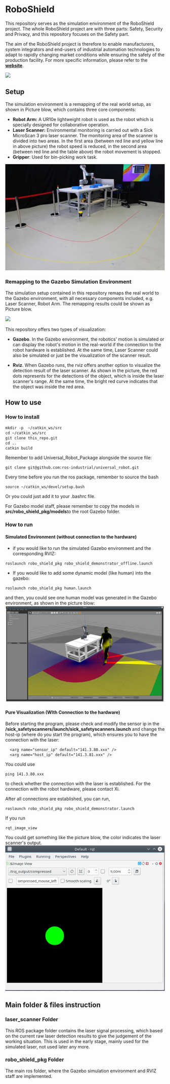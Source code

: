 # RoboShield
This repository serves as the simulation environment of the RoboShield project. The whole RoboShield project are with three parts: Safety, Security and Privacy, and this repository focuses on the Safety part. 

The aim of the RoboShield project is therefore to enable manufacturers, system integrators and end-users of industrial automation technologies to adapt to rapidly changing market conditions while ensuring the safety of the production facility. For more specific information, please refer to the [**website**](https://www.roboshield-bw.de/).


![](utils/image/robo_shield_logo.png)


## Setup

The simulation environment is a remapping of the real world setup, as shown in Picture blow, which contains three core components:
- **Robot Arm:** A UR10e lightweight robot is used as the robot which is specially designed for collaborative operation.
- **Laser Scanner:** Environmental monitoring is carried out with a Sick MicroScan 3 pro laser scanner. The monitoring area of the scanner is divided into two areas. In the first area (between red line and yellow line in above picture) the robot speed is reduced, in the second area (between red line and the table above) the robot movement is stopped.
- **Gripper**: Used for bin-picking work task.

![](utils/image/demonstrator_real_world.JPG)


### Remapping to the Gazebo Simulation Environment 

The simulation setup contained in this repository remaps the real world to the Gazebo environment, with all 
necessary components included, e.g. Laser Scanner, Robot Arm. The remapping results could be shown as Picture blow.

![](utils/image/visual_gazebo_rviz.gif)

This repository offers two types of visualization:

- **Gazebo**. In the Gazebo environment, the robotics' motion is simulated or can display the robot's motion in the real-world
if the connection to the robot hardware is established. At the same time, Laser Scanner could also be simulated or just be the 
visualization of the scanner result.

- **Rviz**. When Gazebo runs, the rviz offers another option to visualize the detection result of the laser scanner. As shown in
the picture, the red dots represents for the detections of the object, which is inside the laser scanner's range. At the same
time, the bright red  curve indicates that the object was inside the red area.

## How to use

### How to install

```shell script
mkdir -p  ~/catkin_ws/src
cd ~/catkin_ws/src
git clone this_repo.git
cd ..
catkin build
```
Remember to add Universal_Robot_Package alongside the source file:
```shell script
git clone git@github.com:ros-industrial/universal_robot.git
```
Every time before you run the ros package, remember to source the bash
```shell script
source ~/catkin_ws/devel/setup.bash
```
Or you could just add it to your .bashrc file.

For Gazebo model staff, please remember to copy the models in **src/robo_shield_pkg/models**to the root Gazebo folder.
### How to run

#### Simulated Environment (without connection to the hardware) 

- if you would like to run the simulated Gazebo environment and the corresponding RVIZ:
```shell script
roslaunch robo_shield_pkg robo_shield_demonstrator_offline.launch
```

- If you would like to add some dynamic model (like human) into the gazebo: 
```shell script
roslaunch robo_shield_pkg human.launch
```
and then, you could see one human model was generated in the Gazebo environment, as shown in the
picture blow:
![](utils/image/visual_with_human.png)

#### Pure Visualization (WIth Connection to the hardware)

Before starting the program, please check and modify the sensor ip in the **/sick_safetyscanners/launch/sick_safetyscanners.launch**
and change the host-ip (where do you start the program), which ensures you to have the connection with the laser:
```shell script
  <arg name="sensor_ip" default="141.3.80.xxx" />
  <arg name="host_ip" default="141.3.81.xxx" />
```
You could use
```shell script
ping 141.3.80.xxx
```
to check whether the connection with the laser is established. For the connection with the robot hardware, please 
contact Xi.

After all connections are established, you can run,
```shell script
roslaunch robo_shield_pkg robo_shield_demonstrator.launch
```
If you run
```shell script
rqt_image_view
```
You could get something like the picture blow, the color indicates the laser scanner's output.
![](utils/image/visual_gazebo_with_rqt_image.jpg)


## Main folder & files instruction
### laser_scanner Folder
This ROS package folder contains the laser signal processing, which based on the current raw laser detection results to give
the judgement of the working situation. This is used in the early stage, mainly used for the simulated laser, not used later any
more. 

### robo_shield_pkg Folder

The main ros folder, where the Gazebo simulation environment and RVIZ staff are implemented.